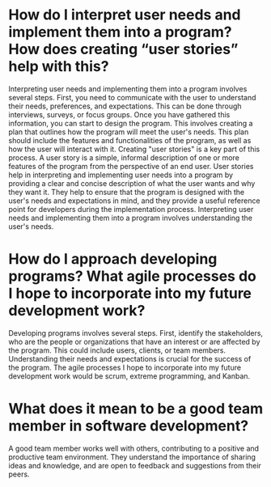 # How do I interpret user needs and implement them into a program? How does creating “user stories” help with this?
Interpreting user needs and implementing them into a program involves several steps. First, you need to communicate with the user to understand their needs, preferences, and expectations. This can be done through interviews, surveys, or focus groups. Once you have gathered this information, you can start to design the program. This involves creating a plan that outlines how the program will meet the user's needs. This plan should include the features and functionalities of the program, as well as how the user will interact with it. Creating "user stories" is a key part of this process. A user story is a simple, informal description of one or more features of the program from the perspective of an end user. User stories help in interpreting and implementing user needs into a program by providing a clear and concise description of what the user wants and why they want it. They help to ensure that the program is designed with the user's needs and expectations in mind, and they provide a useful reference point for developers during the implementation process. Interpreting user needs and implementing them into a program involves understanding the user's needs.

# How do I approach developing programs? What agile processes do I hope to incorporate into my future development work?
Developing programs involves several steps. First, identify the stakeholders, who are the people or organizations that have an interest or are affected by the program. This could include users, clients, or team members. Understanding their needs and expectations is crucial for the success of the program. The agile processes I hope to incorporate into my future development work would be scrum, extreme programming, and Kanban.

# What does it mean to be a good team member in software development?
 A good team member works well with others, contributing to a positive and productive team environment. They understand the importance of sharing ideas and knowledge, and are open to feedback and suggestions from their peers.
